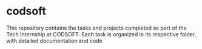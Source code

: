 # codsoft
This repository contains the tasks and projects completed as part of the Tech Internship at CODSOFT. Each task is organized in its respective folder, with detailed documentation and code
